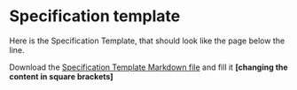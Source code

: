 # Specification template
Here is the Specification Template, that should look like the page below the line.

Download the [Specification Template Markdown file](../specifications/_Specification%20Template_.md) and fill it **[changing the content in square brackets]**
